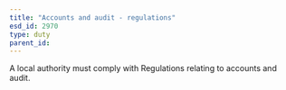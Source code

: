 ```yaml
---
title: "Accounts and audit - regulations"
esd_id: 2970
type: duty
parent_id:  
---
```


A local authority must comply with Regulations relating to accounts and audit.

